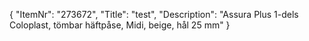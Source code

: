 {
  "ItemNr": "273672",
  "Title": "test",
  "Description": "Assura Plus 1-dels Coloplast, tömbar häftpåse, Midi, beige, hål 25 mm"
}
